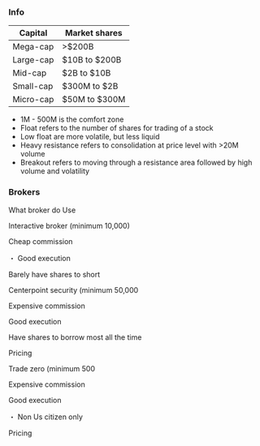 
### Info
|Capital|Market shares|
|--|--|
| Mega-cap | >$200B|
| Large-cap | $10B to $200B|
| Mid-cap | $2B to $10B|
| Small-cap | $300M to $2B|
| Micro-cap | $50M to $300M|

* 1M - 500M is the comfort zone
* Float refers to the number of shares for trading of a stock
* Low float are more volatile, but less liquid
* Heavy resistance refers to consolidation at price level with >20M volume
* Breakout refers to moving through a resistance area followed by high volume and volatility

### Brokers
What broker do Use

Interactive broker (minimum 10,000)

Cheap commission

・ Good execution

Barely have shares to short

Centerpoint security (minimum 50,000

Expensive commission

Good execution

Have shares to borrow most all the time

Pricing

Trade zero (minimum 500

Expensive commission

Good execution

・ Non Us citizen only

Pricing
<!--stackedit_data:
eyJoaXN0b3J5IjpbNzE3Nzc5NTcxLC0yMDc2MDIyNTM4LDE2OD
E5NTQ3NjYsMjk2MzkxOTU4LDEyMzg0OTUyNDMsLTIwODg3NDY2
MTJdfQ==
-->